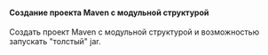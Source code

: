 #### Создание проекта Maven с модульной структурой
Создать проект Maven с модульной структурой и возможностью запускать "толстый" jar.